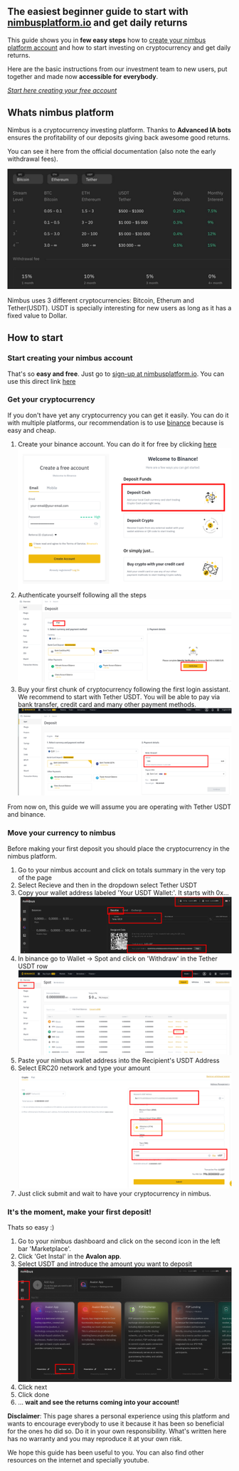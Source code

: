 ## **The easiest beginner guide to start with  [nimbusplatform.io](https://app.nimbusplatform.io/ref/5V5T0) and get daily returns**
This guide shows you in **few easy steps** how to [create your nimbus platform account](https://app.nimbusplatform.io/ref/5V5T0) and how to start investing on cryptocurrency and get daily returns.

Here are the basic instructions from our investment team to new users, put together and made now **accessible for everybody**.

*[Start here creating your free account](https://app.nimbusplatform.io/ref/5V5T0)*

## Whats nimbus platform

Nimbus is a cryptocurrency investing platform. Thanks to **Advanced IA bots** ensures the profitability of our deposits giving back awesome good returns.

You can see it here from the official documentation (also note the early withdrawal fees).

![Deposits daily and monthly returns nimbus platform](assets/img/intro.png)

Nimbus uses 3 different cryptocurrencies: Bitcoin, Etherum and Tether(USDT). USDT is specially interesting for new users as long as it has a fixed value to Dollar.

## How to start

### Start creating your nimbus account

That's so **easy and free**. Just go to [sign-up at nimbusplatform.io](https://app.nimbusplatform.io/ref/5V5T0). You can use this direct link [here](https://app.nimbusplatform.io/ref/5V5T0)

### Get your cryptocurrency

If you don't have yet any cryptocurrency you can get it easily. You can do it with multiple platforms, our recommendation is to use [binance](https://binance.com) because is easy and cheap.

1. Create your binance account. You can do it for free by clicking [here](https://accounts.binance.com/register)
![Login binance](assets/img/1_11.png)
2. Authenticate yourself following all the steps
![Authenticate at binance](assets/img/1_3.png)
3. Buy your first chunk of cryptocurrency following the first login assistant. We recommend to start with Tether USDT. You will be able to pay via bank transfer, credit card and many other payment methods.
![Buy cryptocurrency with binance](assets/img/1_4.png)

From now on, this guide we will assume you are operating with Tether USDT and binance.

### Move your currency to nimbus 

Before making your first deposit you should place the cryptocurrency in the nimbus platform.

1. Go to your nimbus account and click on totals summary in the very top of the page
2. Select Recieve and then in the dropdown select Tether USDT
3. Copy your wallet address labeled 'Your USDT Wallet:'. It starts with 0x...
![Get your cryptocurrency walled id in nimbus platform](assets/img/2_1.png)
4. In binance go to Wallet -> Spot and click on 'Withdraw' in the Tether USDT row
![Withdraw your cryptocurrency from binance to nimbus platform](assets/img/2_4.png)
5. Paste your nimbus wallet address into the Recipient's USDT Address
6. Select ERC20 network and type your amount
![Withdraw your cryptocurrency from binance to nimbus platform](assets/img/2_6.png)
7. Just click submit and wait to have your cryptocurrency in nimbus.

### It's the moment, make your first deposit!

Thats so easy :)
1. Go to your nimbus dashboard and click on the second icon in the left bar 'Marketplace'.
2. Click 'Get Instal' in the **Avalon app**.
3. Select USDT and introduce the amount you want to deposit
![Make your nimbus platform deposit with Avalon app](assets/img/3_1.png)
4. Click next
5. Click done
6. ... **wait and see the returns coming into your account!**


**Disclaimer**: This page shares a personal experience using this platform and wants to encourage everybody to use it because it has been so beneficial for the ones ho did so. Do it in your own responsibility. What's written here has no warranty and you may reproduce it at your own risk.

We hope this guide has been useful to you. You can also find other resources on the internet and specially youtube.

